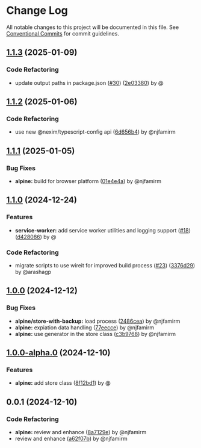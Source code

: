 # Change Log

All notable changes to this project will be documented in this file.
See [Conventional Commits](https://conventionalcommits.org) for commit guidelines.

## [1.1.3](https://github.com/the-nexim/nanolib/compare/@nexim/alpine@1.1.2...@nexim/alpine@1.1.3) (2025-01-09)

### Code Refactoring

* update output paths in package.json ([#30](https://github.com/the-nexim/nanolib/issues/30)) ([2e03380](https://github.com/the-nexim/nanolib/commit/2e033802420b65644b2af19d29b9c2c5f06332b0)) by @

## [1.1.2](https://github.com/the-nexim/nanolib/compare/@nexim/alpine@1.1.1...@nexim/alpine@1.1.2) (2025-01-06)

### Code Refactoring

* use new @nexim/typescript-config api ([6d656b4](https://github.com/the-nexim/nanolib/commit/6d656b483f27d556e59bdcec1220511c5c819cc8)) by @njfamirm

## [1.1.1](https://github.com/the-nexim/nanolib/compare/@nexim/alpine@1.1.0...@nexim/alpine@1.1.1) (2025-01-05)

### Bug Fixes

* **alpine:** build for browser platform ([01e4e4a](https://github.com/the-nexim/nanolib/commit/01e4e4afc16ef6ceab61c58bb942395c6450dcd0)) by @njfamirm

## [1.1.0](https://github.com/the-nexim/nanolib/compare/@nexim/alpine@1.0.0...@nexim/alpine@1.1.0) (2024-12-24)

### Features

* **service-worker:** add service worker utilities and logging support ([#18](https://github.com/the-nexim/nanolib/issues/18)) ([d428086](https://github.com/the-nexim/nanolib/commit/d428086dd98fbb5dfd077d14de4de8dd29ed78dc)) by @

### Code Refactoring

* migrate scripts to use wireit for improved build process ([#23](https://github.com/the-nexim/nanolib/issues/23)) ([3376d29](https://github.com/the-nexim/nanolib/commit/3376d2944332f3f28a91eba6b63a8fa981faf774)) by @arashagp

## [1.0.0](https://github.com/the-nexim/nanolib/compare/@nexim/alpine@1.0.0-alpha.0...@nexim/alpine@1.0.0) (2024-12-12)

### Bug Fixes

* **alpine/store-with-backup:** load process ([2486cea](https://github.com/the-nexim/nanolib/commit/2486cea693e1101c6bd9fd47410a96cc6e225bd5)) by @njfamirm
* **alpine:** expiation data handling ([77eecce](https://github.com/the-nexim/nanolib/commit/77eecce118b11c2b00f9a90a5de2d74d11e67b2a)) by @njfamirm
* **alpine:** use generator in the store class ([c3b9768](https://github.com/the-nexim/nanolib/commit/c3b9768e9958f85ac244db4c3c5a0cb2e96c64fc)) by @njfamirm

## [1.0.0-alpha.0](https://github.com/the-nexim/nanolib/compare/@nexim/alpine@0.0.1...@nexim/alpine@1.0.0-alpha.0) (2024-12-10)

### Features

* **alpine:** add store class ([8f12bd1](https://github.com/the-nexim/nanolib/commit/8f12bd1edfee62e4e92c1bbef67584b4aea05533)) by @

## 0.0.1 (2024-12-10)

### Code Refactoring

* **alpine:** review and enhance ([8a7129e](https://github.com/the-nexim/nanolib/commit/8a7129edbef39c080acedae7ef75a9be16b05a03)) by @njfamirm
* review and enhance ([a62f07b](https://github.com/the-nexim/nanolib/commit/a62f07be7649daa5380e2c0ad03cf33a9861c129)) by @njfamirm

